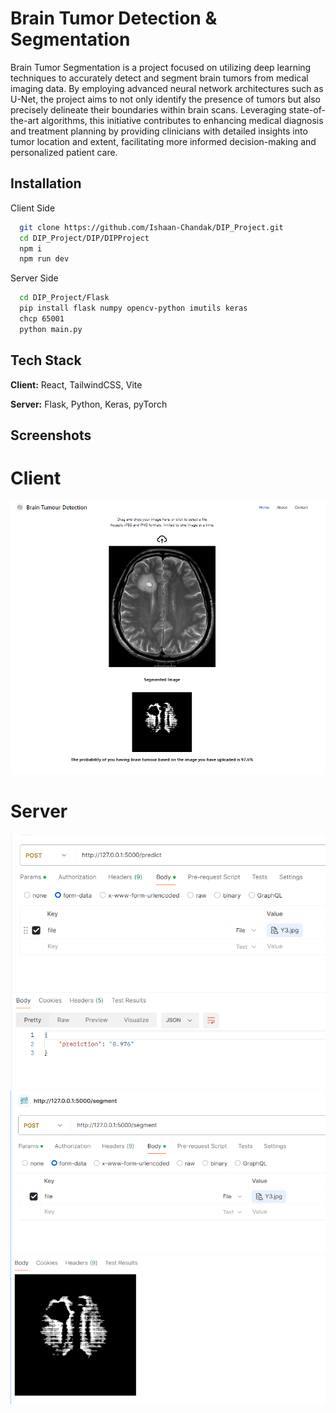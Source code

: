 
# Brain Tumor Detection & Segmentation

Brain Tumor Segmentation is a project focused on utilizing deep learning techniques to accurately detect and segment brain tumors from medical imaging data. By employing advanced neural network architectures such as U-Net, the project aims to not only identify the presence of tumors but also precisely delineate their boundaries within brain scans. Leveraging state-of-the-art algorithms, this initiative contributes to enhancing medical diagnosis and treatment planning by providing clinicians with detailed insights into tumor location and extent, facilitating more informed decision-making and personalized patient care.


## Installation

Client Side 
```bash
  git clone https://github.com/Ishaan-Chandak/DIP_Project.git
  cd DIP_Project/DIP/DIPProject
  npm i
  npm run dev
```
    
Server Side 
```bash
  cd DIP_Project/Flask
  pip install flask numpy opencv-python imutils keras
  chcp 65001
  python main.py
```
## Tech Stack

**Client:** React, TailwindCSS, Vite

**Server:** Flask, Python, Keras, pyTorch


## Screenshots

# Client
![ss1](https://raw.githubusercontent.com/Ishaan-Chandak/DIP_Project/main/client.png)

# Server
![ss1](https://raw.githubusercontent.com/Ishaan-Chandak/DIP_Project/main/server1.png)
![ss2](https://raw.githubusercontent.com/Ishaan-Chandak/DIP_Project/main/server2.png)

